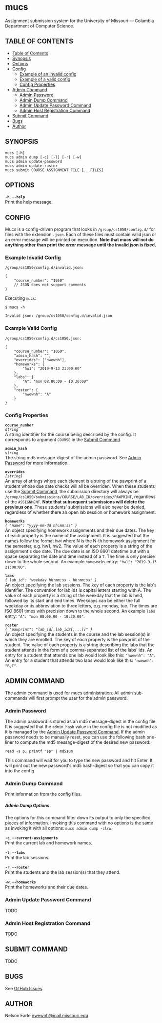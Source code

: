 # mucs

Assignment submission system for the University of Missouri — Columbia Department of Computer Science.

## TABLE OF CONTENTS

- [Table of Contents](#table-of-contents)
- [Synopsis](#synopsis)
- [Options](#options)
- [Config](#config)
    - [Example of an invalid config](#example-invalid-config)
    - [Example of a valid config](#example-valid-config)
    - [Config Properties](#config-properties)
- [Admin Command](#admin-command)
    - [Admin Password](#admin-password)
    - [Admin Dump Command](#admin-dump-command)
    - [Admin Update Password Command](#admin-update-password-command)
    - [Admin Host Registration Command](#admin-host-registration-command)
- [Submit Command](#submit-command)
- [Bugs](#bugs)
- [Author](#author)

## SYNOPSIS

    mucs [-h]
    mucs admin dump [-c] [-l] [-r] [-w]
    mucs admin update-password
    mucs admin update-roster
    mucs submit COURSE ASSIGNMENT FILE [...FILES]

## OPTIONS

**`-h`**, **`--help`**
<br/>
Print the help message.

## CONFIG

Mucs is a config-driven program that looks in `/group/cs1050/config.d/` for files with the extension `.json`. Each of these files must contain valid json or an error message will be printed on execution. **Note that mucs will not do anything other than print the error message until the invalid json is fixed.**

### Example Invalid Config

`/group/cs1050/config.d/invalid.json:`

    {
        "course_number": "1050"
        // JSON does not support comments
    }

Executing `mucs`:

    $ mucs -h

    Invalid json: /group/cs1050/config.d/invalid.json

### Example Valid Config

`/group/cs1050/config.d/cs1050.json:`

    {
        "course_number": "1050",
        "admin_hash": "",
        "overrides": ["nwewnh"],
        "homeworks": {
            "hw1": "2019-9-13 21:00:00"
        },
        "labs": {
            "A": "mon 08:00:00 - 10:30:00"
        },
        "roster": {
            "nwewnh": "A"
        }
    }

### Config Properties

**`course_number`**
<br/>
*`string`*
<br/>
A string identifier for the course being described by the config. It corresponds to argument `COURSE` in the [Submit Command](#submit-command).

**`admin_hash`**
<br/>
*`string`*
<br/>
The string md5 message-digest of the admin password. See [Admin Password](#admin-password) for more information.

**`overrides`**
<br/>
*`[string]`*
<br/>
An array of strings where each element is a string of the pawprint of a student whose due date checks will all be overriden. When these students use the [Submit Command](#submit-command), the submission directory will always be `/group/cs1050/submissions/COURSE/LAB_ID/overrides/PAWPRINT`, regardless of the `ASSIGNMENT`. **Note that subsequent submissions will delete the previous one**. These students' submissions will also never be denied, regardless of whether there an open lab session or homework assignment.

**`homeworks`**
<br/>
*`{ "name": "yyyy-mm-dd hh:mm:ss" }`*
<br/>
An object specifying homework assignments and their due dates. The key of each property is the name of the assignment. It is suggested that the names follow the format `hwN` where N is the N-th homework assignment for the semester, e.g. hw1, hw2. The value of each property is a string of the assignment's due date. The due date is an ISO 8601 datetime but with a space separating the date and time instead of a `T`. The time is only precise down to the whole second. An example `homeworks` entry: `"hw1": "2019-9-13 21:00:00"`.

**`labs`**
<br/>
*`{ lab_id": "weekday hh:mm:ss - hh:mm:ss" }`*
<br/>
An object specifying the lab sessions. The key of each property is the lab's identifier. The convention for lab ids is capital letters starting with A. The value of each property is a string of the weekday that the lab is held, followed by its start and end times. Weekdays can be either the full weekday or its abbreviation to three letters, e.g. monday, tue. The times are ISO 8601 times with precision down to the whole second. An example `labs` entry: `"A": "mon 08:00:00 - 10:30:00"`.

**`roster`**
<br/>
*`{ "pawprint": "lab_id[,lab_id2[,...]]" }`*
<br/>
An object specifying the students in the course and the lab session(s) in which they are enrolled. The key of each property is the pawprint of the student. The value of each property is a string describing the labs that the student attends in the form of a comma-separated list of the labs' ids. An entry for a student that attends one lab would look like this: `"nwewnh": "A"`. An entry for a student that attends two labs would look like this: `"nwewnh": "B,C"`.

## ADMIN COMMAND

The admin command is used for mucs administration. All admin sub-commands will first prompt the user for the admin password.

### Admin Password

The admin password is stored as an md5 message-digest in the config file. It is suggested that the `admin_hash` value in the config file is not modified as it is managed by the [Admin Update Password Command](#admin-update-password-command). If the admin password needs to be manually reset, you can use the following bash one-liner to compute the md5 message-digest of the desired new password:

    read -s p; printf "$p" | md5sum

This command will wait for you to type the new password and hit Enter. It will print out the new password's md5 hash-digest so that you can copy it into the config.

### Admin Dump Command

Print information from the config files.

##### Admin Dump Options

The options for this command filter down its output to only the specified pieces of information. Invoking this command with no options is the same as invoking it with all options: `mucs admin dump -clrw`.

**`-c`**, **`--current-assignments`**
<br/>
Print the current lab and homework names.

**`-l`**, **`--labs`**
<br/>
Print the lab sessions.

**`-r`**, **`--roster`**
<br/>
Print the students and the lab session(s) that they attend.

**`-w`**, **`--homeworks`**
<br/>
Print the homeworks and their due dates.

### Admin Update Password Command

TODO

### Admin Host Registration Command

TODO

## SUBMIT COMMAND

TODO

## BUGS

See [GitHub Issues](https://github.com/nelson137/mucs/issues).

## AUTHOR

Nelson Earle <nwewnh@mail.missouri.edu>
